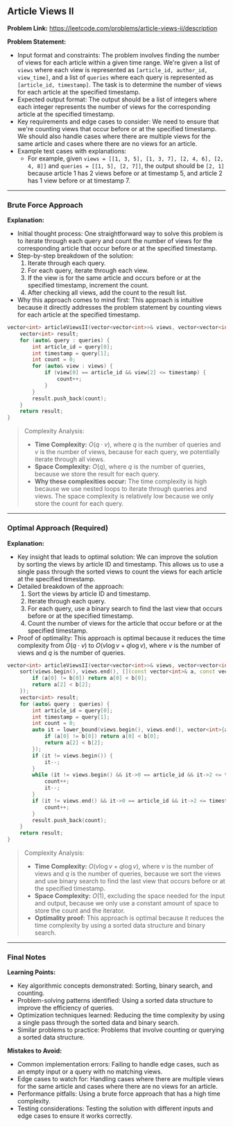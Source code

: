 ## Article Views II
**Problem Link:** https://leetcode.com/problems/article-views-ii/description

**Problem Statement:**
- Input format and constraints: The problem involves finding the number of views for each article within a given time range. We're given a list of `views` where each view is represented as `[article_id, author_id, view_time]`, and a list of `queries` where each query is represented as `[article_id, timestamp]`. The task is to determine the number of views for each article at the specified timestamp.
- Expected output format: The output should be a list of integers where each integer represents the number of views for the corresponding article at the specified timestamp.
- Key requirements and edge cases to consider: We need to ensure that we're counting views that occur before or at the specified timestamp. We should also handle cases where there are multiple views for the same article and cases where there are no views for an article.
- Example test cases with explanations:
    - For example, given `views = [[1, 3, 5], [1, 3, 7], [2, 4, 6], [2, 4, 8]]` and `queries = [[1, 5], [2, 7]]`, the output should be `[2, 1]` because article 1 has 2 views before or at timestamp 5, and article 2 has 1 view before or at timestamp 7.

---

### Brute Force Approach

**Explanation:**
- Initial thought process: One straightforward way to solve this problem is to iterate through each query and count the number of views for the corresponding article that occur before or at the specified timestamp.
- Step-by-step breakdown of the solution:
    1. Iterate through each query.
    2. For each query, iterate through each view.
    3. If the view is for the same article and occurs before or at the specified timestamp, increment the count.
    4. After checking all views, add the count to the result list.
- Why this approach comes to mind first: This approach is intuitive because it directly addresses the problem statement by counting views for each article at the specified timestamp.

```cpp
vector<int> articleViewsII(vector<vector<int>>& views, vector<vector<int>>& queries) {
    vector<int> result;
    for (auto& query : queries) {
        int article_id = query[0];
        int timestamp = query[1];
        int count = 0;
        for (auto& view : views) {
            if (view[0] == article_id && view[2] <= timestamp) {
                count++;
            }
        }
        result.push_back(count);
    }
    return result;
}
```

> Complexity Analysis:
> - **Time Complexity:** $O(q \cdot v)$, where $q$ is the number of queries and $v$ is the number of views, because for each query, we potentially iterate through all views.
> - **Space Complexity:** $O(q)$, where $q$ is the number of queries, because we store the result for each query.
> - **Why these complexities occur:** The time complexity is high because we use nested loops to iterate through queries and views. The space complexity is relatively low because we only store the count for each query.

---

### Optimal Approach (Required)

**Explanation:**
- Key insight that leads to optimal solution: We can improve the solution by sorting the views by article ID and timestamp. This allows us to use a single pass through the sorted views to count the views for each article at the specified timestamp.
- Detailed breakdown of the approach:
    1. Sort the views by article ID and timestamp.
    2. Iterate through each query.
    3. For each query, use a binary search to find the last view that occurs before or at the specified timestamp.
    4. Count the number of views for the article that occur before or at the specified timestamp.
- Proof of optimality: This approach is optimal because it reduces the time complexity from $O(q \cdot v)$ to $O(v \log v + q \log v)$, where $v$ is the number of views and $q$ is the number of queries.

```cpp
vector<int> articleViewsII(vector<vector<int>>& views, vector<vector<int>>& queries) {
    sort(views.begin(), views.end(), [](const vector<int>& a, const vector<int>& b) {
        if (a[0] != b[0]) return a[0] < b[0];
        return a[2] < b[2];
    });
    vector<int> result;
    for (auto& query : queries) {
        int article_id = query[0];
        int timestamp = query[1];
        int count = 0;
        auto it = lower_bound(views.begin(), views.end(), vector<int>{article_id, 0, timestamp + 1}, [](const vector<int>& a, const vector<int>& b) {
            if (a[0] != b[0]) return a[0] < b[0];
            return a[2] < b[2];
        });
        if (it != views.begin()) {
            it--;
        }
        while (it != views.begin() && it->0 == article_id && it->2 <= timestamp) {
            count++;
            it--;
        }
        if (it != views.end() && it->0 == article_id && it->2 <= timestamp) {
            count++;
        }
        result.push_back(count);
    }
    return result;
}
```

> Complexity Analysis:
> - **Time Complexity:** $O(v \log v + q \log v)$, where $v$ is the number of views and $q$ is the number of queries, because we sort the views and use binary search to find the last view that occurs before or at the specified timestamp.
> - **Space Complexity:** $O(1)$, excluding the space needed for the input and output, because we only use a constant amount of space to store the count and the iterator.
> - **Optimality proof:** This approach is optimal because it reduces the time complexity by using a sorted data structure and binary search.

---

### Final Notes

**Learning Points:**
- Key algorithmic concepts demonstrated: Sorting, binary search, and counting.
- Problem-solving patterns identified: Using a sorted data structure to improve the efficiency of queries.
- Optimization techniques learned: Reducing the time complexity by using a single pass through the sorted data and binary search.
- Similar problems to practice: Problems that involve counting or querying a sorted data structure.

**Mistakes to Avoid:**
- Common implementation errors: Failing to handle edge cases, such as an empty input or a query with no matching views.
- Edge cases to watch for: Handling cases where there are multiple views for the same article and cases where there are no views for an article.
- Performance pitfalls: Using a brute force approach that has a high time complexity.
- Testing considerations: Testing the solution with different inputs and edge cases to ensure it works correctly.